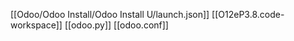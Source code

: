 [[Odoo/Odoo Install/Odoo Install U/launch.json]]
[[O12eP3.8.code-workspace]]
[[odoo.py]]
[[odoo.conf]]

